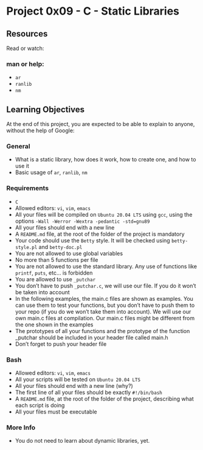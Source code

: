 # Project 0x09 - C - Static Libraries

## Resources
Read or watch:

### man or help:

 - `ar`
 - `ranlib`
 - `nm`

## Learning Objectives
At the end of this project, you are expected to be able to explain to anyone, without the help of Google:

### General
 - What is a static library, how does it work, how to create one, and how to use it
 - Basic usage of `ar`, `ranlib`, `nm`

### Requirements
 - `C`
 - Allowed editors: `vi`, `vim`, `emacs`
 - All your files will be compiled on `Ubuntu 20.04 LTS` using `gcc`, using the options `-Wall -Werror -Wextra -pedantic -std=gnu89`
 - All your files should end with a new line
 - A `README.md` file, at the root of the folder of the project is mandatory
 - Your code should use the `Betty` style. It will be checked using `betty-style.pl` and `betty-doc.pl`
 - You are not allowed to use global variables
 - No more than 5 functions per file
 - You are not allowed to use the standard library. Any use of functions like `printf`, `puts`, etc… is forbidden
 - You are allowed to use `_putchar`
 - You don’t have to push `_putchar.c`, we will use our file. If you do it won’t be taken into account
 - In the following examples, the main.c files are shown as examples. You can use them to test your functions, but you don’t have to push them to your repo (if you do we won’t take them into account). We will use our own main.c files at compilation. Our main.c files might be different from the one shown in the examples
 - The prototypes of all your functions and the prototype of the function _putchar should be included in your header file called main.h
 - Don’t forget to push your header file

### Bash
 - Allowed editors: `vi`, `vim`, `emacs`
 - All your scripts will be tested on `Ubuntu 20.04 LTS`
 - All your files should end with a new line (why?)
 - The first line of all your files should be exactly `#!/bin/bash`
 - A `README.md` file, at the root of the folder of the project, describing what each script is doing
 - All your files must be executable

### More Info
 - You do not need to learn about dynamic libraries, yet.
